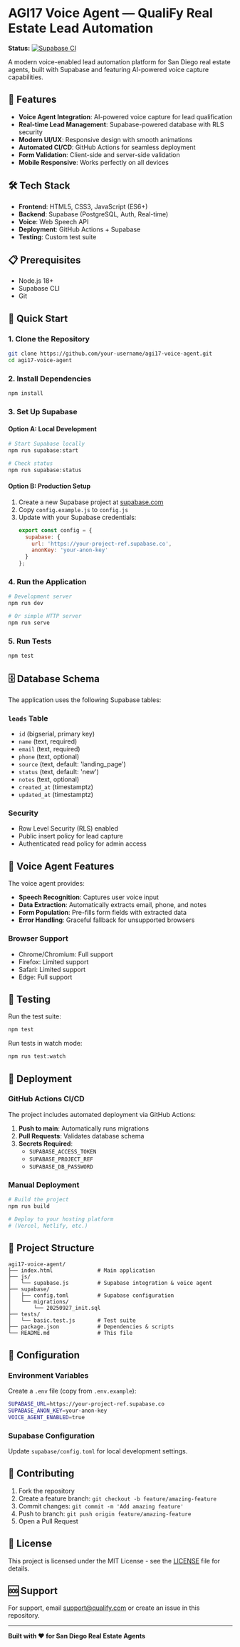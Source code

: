 # AGI17 Voice Agent — QualiFy Real Estate Lead Automation

**Status:** [![Supabase CI](https://github.com/bacchusvino/agi17-voice-agent/actions/workflows/supabase-ci.yml/badge.svg?branch=main)](https://github.com/bacchusvino/agi17-voice-agent/actions/workflows/supabase-ci.yml)

A modern voice-enabled lead automation platform for San Diego real estate agents, built with Supabase and featuring AI-powered voice capture capabilities.

## 🚀 Features

- **Voice Agent Integration**: AI-powered voice capture for lead qualification
- **Real-time Lead Management**: Supabase-powered database with RLS security
- **Modern UI/UX**: Responsive design with smooth animations
- **Automated CI/CD**: GitHub Actions for seamless deployment
- **Form Validation**: Client-side and server-side validation
- **Mobile Responsive**: Works perfectly on all devices

## 🛠️ Tech Stack

- **Frontend**: HTML5, CSS3, JavaScript (ES6+)
- **Backend**: Supabase (PostgreSQL, Auth, Real-time)
- **Voice**: Web Speech API
- **Deployment**: GitHub Actions + Supabase
- **Testing**: Custom test suite

## 📋 Prerequisites

- Node.js 18+ 
- Supabase CLI
- Git

## 🚀 Quick Start

### 1. Clone the Repository
```bash
git clone https://github.com/your-username/agi17-voice-agent.git
cd agi17-voice-agent
```

### 2. Install Dependencies
```bash
npm install
```

### 3. Set Up Supabase

#### Option A: Local Development
```bash
# Start Supabase locally
npm run supabase:start

# Check status
npm run supabase:status
```

#### Option B: Production Setup
1. Create a new Supabase project at [supabase.com](https://supabase.com)
2. Copy `config.example.js` to `config.js`
3. Update with your Supabase credentials:
   ```javascript
   export const config = {
     supabase: {
       url: 'https://your-project-ref.supabase.co',
       anonKey: 'your-anon-key'
     }
   };
   ```

### 4. Run the Application
```bash
# Development server
npm run dev

# Or simple HTTP server
npm run serve
```

### 5. Run Tests
```bash
npm test
```

## 🗄️ Database Schema

The application uses the following Supabase tables:

### `leads` Table
- `id` (bigserial, primary key)
- `name` (text, required)
- `email` (text, required)
- `phone` (text, optional)
- `source` (text, default: 'landing_page')
- `status` (text, default: 'new')
- `notes` (text, optional)
- `created_at` (timestamptz)
- `updated_at` (timestamptz)

### Security
- Row Level Security (RLS) enabled
- Public insert policy for lead capture
- Authenticated read policy for admin access

## 🎤 Voice Agent Features

The voice agent provides:

- **Speech Recognition**: Captures user voice input
- **Data Extraction**: Automatically extracts email, phone, and notes
- **Form Population**: Pre-fills form fields with extracted data
- **Error Handling**: Graceful fallback for unsupported browsers

### Browser Support
- Chrome/Chromium: Full support
- Firefox: Limited support
- Safari: Limited support
- Edge: Full support

## 🧪 Testing

Run the test suite:
```bash
npm test
```

Run tests in watch mode:
```bash
npm run test:watch
```

## 🚀 Deployment

### GitHub Actions CI/CD
The project includes automated deployment via GitHub Actions:

1. **Push to main**: Automatically runs migrations
2. **Pull Requests**: Validates database schema
3. **Secrets Required**:
   - `SUPABASE_ACCESS_TOKEN`
   - `SUPABASE_PROJECT_REF`
   - `SUPABASE_DB_PASSWORD`

### Manual Deployment
```bash
# Build the project
npm run build

# Deploy to your hosting platform
# (Vercel, Netlify, etc.)
```

## 📁 Project Structure

```
agi17-voice-agent/
├── index.html              # Main application
├── js/
│   └── supabase.js         # Supabase integration & voice agent
├── supabase/
│   ├── config.toml         # Supabase configuration
│   └── migrations/
│       └── 20250927_init.sql
├── tests/
│   └── basic.test.js       # Test suite
├── package.json            # Dependencies & scripts
└── README.md               # This file
```

## 🔧 Configuration

### Environment Variables
Create a `.env` file (copy from `.env.example`):
```bash
SUPABASE_URL=https://your-project-ref.supabase.co
SUPABASE_ANON_KEY=your-anon-key
VOICE_AGENT_ENABLED=true
```

### Supabase Configuration
Update `supabase/config.toml` for local development settings.

## 🤝 Contributing

1. Fork the repository
2. Create a feature branch: `git checkout -b feature/amazing-feature`
3. Commit changes: `git commit -m 'Add amazing feature'`
4. Push to branch: `git push origin feature/amazing-feature`
5. Open a Pull Request

## 📝 License

This project is licensed under the MIT License - see the [LICENSE](LICENSE) file for details.

## 🆘 Support

For support, email support@qualify.com or create an issue in this repository.

---

**Built with ❤️ for San Diego Real Estate Agents**
